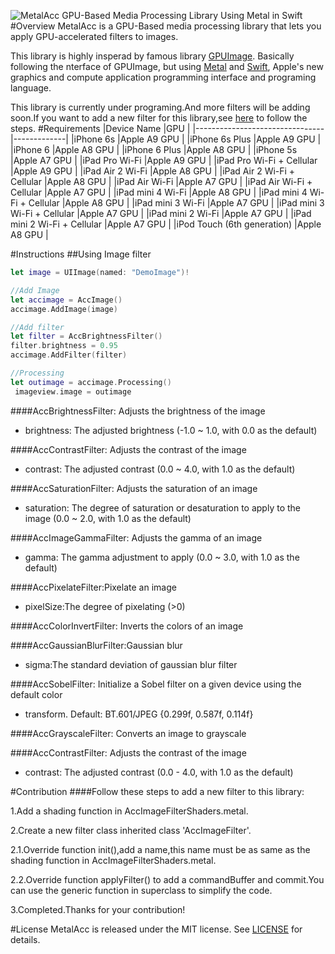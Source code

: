 ![MetalAcc](https://raw.githubusercontent.com/wangjwchn/MetalAcc/master/cover.png?token=ANBWxJ4T8E4b9BbzKQ5TQPakNKgW_yKKks5XBkdRwA%3D%3D)
GPU-Based Media Processing Library Using Metal in Swift
#Overview
MetalAcc is a GPU-Based media processing library that lets you apply GPU-accelerated filters to images.

This library is highly insperad by famous library [GPUImage](http://github.com/BradLarson/GPUImage). Basically following the nterface of GPUImage,
but using [Metal](https://developer.apple.com/metal/) and [Swift](https://www.swift.com), Apple's new graphics and compute application programming interface and programing language.

This library is currently under programing.And more filters will be adding soon.If you want to add a new filter for this library,see [here]() to follow the steps.
#Requirements
|Device Name 							|GPU          |
|--------------------------------|-------------|
|iPhone 6s							|Apple A9 GPU |
|iPhone 6s Plus						|Apple A9 GPU |
|iPhone 6								|Apple A8 GPU |
|iPhone 6 Plus						|Apple A8 GPU |
|iPhone 5s							|Apple A7 GPU |
|iPad Pro Wi-Fi						|Apple A9 GPU |
|iPad Pro Wi-Fi + Cellular			|Apple A9 GPU |
|iPad Air 2 Wi-Fi					|Apple A8 GPU |
|iPad Air 2 Wi-Fi + Cellular		|Apple A8 GPU |
|iPad Air Wi-Fi						|Apple A7 GPU |
|iPad Air Wi-Fi + Cellular			|Apple A7 GPU |
|iPad mini 4 Wi-Fi					|Apple A8 GPU |
|iPad mini 4 Wi-Fi + Cellular		|Apple A8 GPU |
|iPad mini 3 Wi-Fi					|Apple A7 GPU |
|iPad mini 3 Wi-Fi + Cellular		|Apple A7 GPU |
|iPad mini 2 Wi-Fi					|Apple A7 GPU |
|iPad mini 2 Wi-Fi + Cellular		|Apple A7 GPU |
|iPod Touch (6th generation)		|Apple A8 GPU |



#Instructions
##Using Image filter
```swift
let image = UIImage(named: "DemoImage")!

//Add Image
let accimage = AccImage()
accimage.AddImage(image)

//Add filter
let filter = AccBrightnessFilter()
filter.brightness = 0.95
accimage.AddFilter(filter)

//Processing
let outimage = accimage.Processing()
 imageview.image = outimage
```
####AccBrightnessFilter: Adjusts the brightness of the image
 - brightness: The adjusted brightness (-1.0 ~ 1.0, with 0.0 as the default)

####AccContrastFilter: Adjusts the contrast of the image

- contrast: The adjusted contrast (0.0 ~ 4.0, with 1.0 as the default)

####AccSaturationFilter: Adjusts the saturation of an image

- saturation: The degree of saturation or desaturation to apply to the image (0.0 ~ 2.0, with 1.0 as the default)
 
####AccImageGammaFilter: Adjusts the gamma of an image

 - gamma: The gamma adjustment to apply (0.0 ~ 3.0, with 1.0 as the default)
 
####AccPixelateFilter:Pixelate an image
 - pixelSize:The degree of pixelating (>0)

####AccColorInvertFilter: Inverts the colors of an image

####AccGaussianBlurFilter:Gaussian blur
 - sigma:The standard deviation of gaussian blur filter

####AccSobelFilter: Initialize a Sobel filter on a given device using the default color
 - transform. Default: BT.601/JPEG {0.299f, 0.587f, 0.114f}

####AccGrayscaleFilter: Converts an image to grayscale
 
####AccContrastFilter: Adjusts the contrast of the image
 - contrast: The adjusted contrast (0.0 - 4.0, with 1.0 as the default)
 
#Contribution
####Follow these steps to add a new filter to this library:

1.Add a shading function in AccImageFilterShaders.metal.

2.Create a new filter class inherited class 'AccImageFilter'.

2.1.Override function init(),add a name,this name must be as same as the shading function in AccImageFilterShaders.metal. 

2.2.Override function applyFilter() to add a commandBuffer and commit.You can use the generic function in superclass to simplify the code.

3.Completed.Thanks for your contribution!

#License
MetalAcc is released under the MIT license. See [LICENSE](https://github.com/wangjwchn/MetalAcc/raw/master/LICENSE) for details.